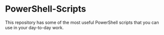 # PowerShell-Scripts
This repository has some of the most useful PowerShell scripts that you can use in your day-to-day work. 
